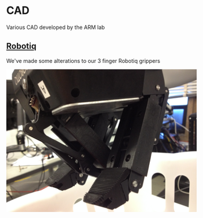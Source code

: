 # CAD
Various CAD developed by the ARM lab

## [Robotiq](Robotiq)
We've made some alterations to our 3 finger Robotiq grippers

![](Robotiq/Fingertips/Fingers_on_robot.JPG)
